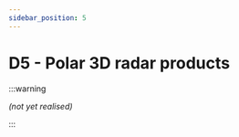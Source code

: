 ```yaml
---
sidebar_position: 5
---
```


<!-- @NOSPELL@ -->

# D5 - Polar 3D radar products

:::warning

*(not yet realised)*

:::
